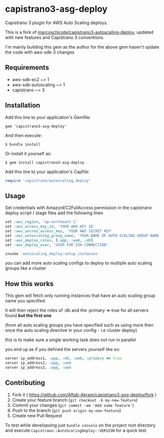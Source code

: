 # capistrano3-asg-deploy
Capistrano 3 plugin for AWS Auto Scaling deploys.

This is a fork of [marcoschicote/capistrano3-autoscaling-deploy](https://github.com/marcoschicote/capistrano3-autoscaling-deploy), updated with new features and Capistrano 3 conventions.

 I'm mainly building this gem as the author for the above gem hasen't update the code with aws-sdk-3 changes

## Requirements

* aws-sdk-ec2 ~> 1
* aws-sdk-autoscaling ~> 1
* capistrano ~> 3


## Installation

Add this line to your application's Gemfile:

    gem 'capistrano3-asg-deploy'

And then execute:

    $ bundle install

Or install it yourself as:

    $ gem install capistrano3-asg-deploy

Add this line to your application's Capfile:

```ruby
require 'capistrano/autoscaling_deploy'
```

## Usage

Set credentials with AmazonEC2FullAccess permission in the capistrano deploy script / stage files add the following lines

```ruby
set :aws_region, 'ap-northeast-1'
set :aws_access_key_id, 'YOUR AWS KEY ID'
set :aws_secret_access_key, 'YOUR AWS SECRET KEY'
set :aws_autoscaling_group_name, 'YOUR NAME OF AUTO SCALING GROUP NAME'
set :aws_deploy_roles, [:app, :web, :db]
set :aws_deploy_user, 'USER FOR SSH CONNECTION'

invoke 'autoscaling_deploy:setup_instances'
```

you can add more auto scaling configs to deploy to multiple auto scaling groups like a cluster

## How this works

This gem will fetch only running instances that have an auto scaling group name you specified

It will then reject the roles of :db and the :primary => true for all servers found **but the first one**

(from all auto scaling groups you have specified such as using more then once the auto scaling directive in your config - i.e cluster deploy)

this is to make sure a single working task does not run in parallel

you end up as if you defined the servers yourself like so:

````ruby
server ip_address1, :app, :db, :web, :primary => true
server ip_address2, :app, :web
server ip_address3, :app, :web
````

## Contributing

1. Fork it ( https://github.com/Aftab-Akram/capistrano3-asg-deploy/fork )
2. Create your feature branch (`git checkout -b my-new-feature`)
3. Commit your changes (`git commit -am 'Add some feature'`)
4. Push to the branch (`git push origin my-new-feature`)
5. Create new Pull Request

To test while developoing just `bundle console` on the project root directory and execute
`Capistrano::AutoScalingDeploy::VERSION` for a quick test
